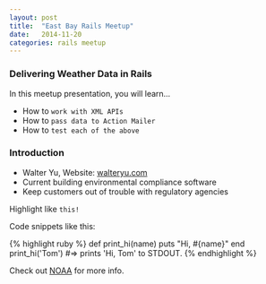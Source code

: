 ```yaml
---
layout: post
title:  "East Bay Rails Meetup"
date:   2014-11-20
categories: rails meetup
---
```


### Delivering Weather Data in Rails

In this meetup presentation, you will learn...

* How to `work with XML APIs`
* How to `pass data to Action Mailer`
* How to `test each of the above`

### Introduction

* Walter Yu, Website: [walteryu.com][wyu]
* Current building environmental compliance software
* Keep customers out of trouble with regulatory agencies


Highlight like `this!`

Code snippets like this:

{% highlight ruby %}
def print_hi(name)
  puts "Hi, #{name}"
end
print_hi('Tom')
#=> prints 'Hi, Tom' to STDOUT.
{% endhighlight %}

Check out [NOAA][noaa] for more info.

[noaa]: http://weather.gov
[wyu]: http://walteryu.com
